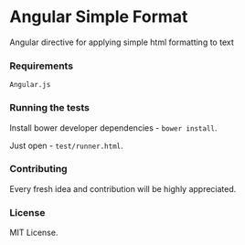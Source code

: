 Angular Simple Format
=====================

Angular directive for applying simple html formatting to text

### Requirements

```
Angular.js
```

### Running the tests

Install bower developer dependencies - ```bower install```.

Just open - ```test/runner.html```.

### Contributing

Every fresh idea and contribution will be highly appreciated.

### License

MIT License.

